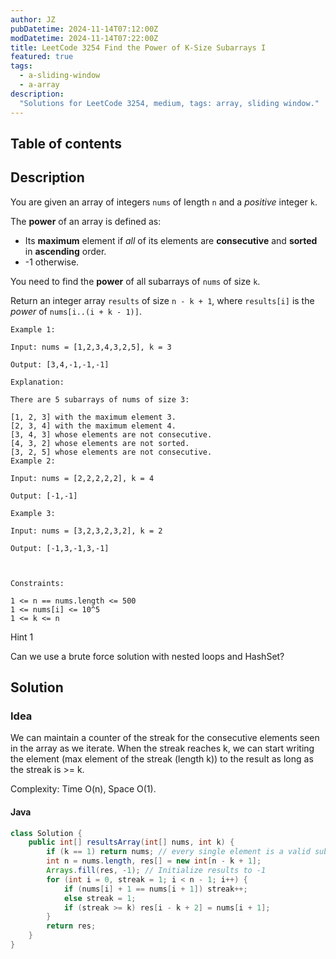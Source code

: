 ```yaml
---
author: JZ
pubDatetime: 2024-11-14T07:12:00Z
modDatetime: 2024-11-14T07:22:00Z
title: LeetCode 3254 Find the Power of K-Size Subarrays I
featured: true
tags:
  - a-sliding-window
  - a-array
description:
  "Solutions for LeetCode 3254, medium, tags: array, sliding window."
---
```


## Table of contents

## Description

You are given an array of integers `nums` of length `n` and a _positive_ integer `k`.

The **power** of an array is defined as:

-   Its **maximum** element if _all_ of its elements are **consecutive** and **sorted** in **ascending** order.
-   \-1 otherwise.

You need to find the **power** of all subarrays of `nums` of size `k`.

Return an integer array `results` of size `n - k + 1`, where `results[i]` is the _power_ of `nums[i..(i + k - 1)]`.

```
Example 1:

Input: nums = [1,2,3,4,3,2,5], k = 3

Output: [3,4,-1,-1,-1]

Explanation:

There are 5 subarrays of nums of size 3:

[1, 2, 3] with the maximum element 3.
[2, 3, 4] with the maximum element 4.
[3, 4, 3] whose elements are not consecutive.
[4, 3, 2] whose elements are not sorted.
[3, 2, 5] whose elements are not consecutive.
Example 2:

Input: nums = [2,2,2,2,2], k = 4

Output: [-1,-1]

Example 3:

Input: nums = [3,2,3,2,3,2], k = 2

Output: [-1,3,-1,3,-1]

 

Constraints:

1 <= n == nums.length <= 500
1 <= nums[i] <= 10^5
1 <= k <= n
```

Hint 1

Can we use a brute force solution with nested loops and HashSet?

## Solution

### Idea

We can maintain a counter of the streak for the consecutive elements seen in the array as we iterate. When the streak reaches k, we can start writing the element (max element of the streak (length k)) to the result as long as the streak is >= k.

Complexity: Time O(n), Space O(1).

#### Java

```java
class Solution {
    public int[] resultsArray(int[] nums, int k) {
        if (k == 1) return nums; // every single element is a valid subarray
        int n = nums.length, res[] = new int[n - k + 1];
        Arrays.fill(res, -1); // Initialize results to -1
        for (int i = 0, streak = 1; i < n - 1; i++) {
            if (nums[i] + 1 == nums[i + 1]) streak++;
            else streak = 1;
            if (streak >= k) res[i - k + 2] = nums[i + 1];
        }
        return res;
    }
}
```
